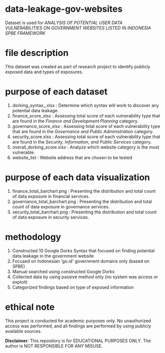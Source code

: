 # data-leakage-gov-websites
Dataset is used for *ANALYSIS OF POTENTIAL USER DATA VULNERABILITIES ON GOVERNMENT WEBSITES LISTED IN INDONESIA SPBE FRAMEWORK*

# file description
This dataset was created as part of research project to identify publicly exposed data and types of exposures.

# purpose of each dataset
1. dorking_syntax_.xlsx        : Determine which syntax will work to discover any potential data leakage.
2. finance_score_xlsx          : Assessing total score of each vulnerability type that are found in the _Finance and Development Planning_ category.
3. governance_score_xlsx       : Assessing total score of each vulnerability type that are found in the _Governance and Public Administration_ category.
4. security_score.xlsx         : Assessing total score of each vulnerability type that are found in the _Security, Information, and Public Services_ category.
5. overall_dorking_score.xlsx  : Analyze which website category is the most vulnerable.
6. website_list                : Website address that are chosen to be tested

# purpose of each data visualization
1. finance_total_barchart.png     : Presenting the distribution and total count of data exposure in financial services.
2. governance_total_barchart.png  : Presenting the distribution and total count of data exposure in governance services.
3. security_total_barchart.png    : Presenting the distribution and total count of data exposure in security services.

# methodology
1. Constructed 10 Google Dorks Syntax that focused on finding potential data leakage in the government website
2. Focused on Indonesian 'go.id' government domains only (based on SPBE)
3. Manual searched using constructed Google Dorks
4. Collected data by using passive method only (no system was access or exploit)
5. Categorized findings based on type of exposed information

# ethical note
This project is conducted for academic purposes only. No unauthorized access was performed, and all findings are performed by using publicly available sources.

**Disclaimer**: This repository is for EDUCATIONAL PURPOSES ONLY. The author is NOT RESPONSIBLE FOR ANY MISUSE.
